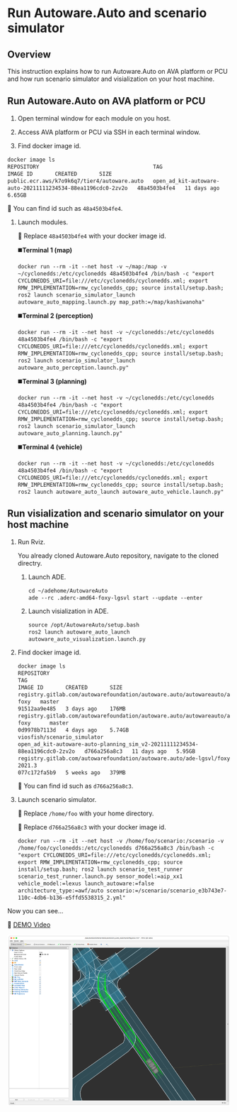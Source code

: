# Run Autoware.Auto and scenario simulator

## Overview

This instruction explains how to run Autoware.Auto on AVA platform or PCU and how run scenario simulator and visialization on your host machine.

## Run Autoware.Auto on AVA platform or PCU

1. Open terminal window for each module on you host.

1. Access AVA platform or PCU via SSH in each terminal window.

1. Find docker image id.

  ```console
  docker image ls
  REPOSITORY                                    TAG                                                           IMAGE ID       CREATED       SIZE
  public.ecr.aws/k7o9k6q7/tier4/autoware.auto   open_ad_kit-autoware-auto-20211111234534-88ea1196cdc0-2zv2o   48a4503b4fe4   11 days ago   6.65GB
  ```

  :speech_balloon: You can find id such as `48a4503b4fe4`.

1. Launch modules.

   :speech_balloon: Replace `48a4503b4fe4` with your docker image id.

   :black_medium_square:__Terminal 1 (map)__

   ```console
   docker run --rm -it --net host -v ~/map:/map -v ~/cyclonedds:/etc/cyclonedds 48a4503b4fe4 /bin/bash -c "export CYCLONEDDS_URI=file:///etc/cyclonedds/cyclonedds.xml; export RMW_IMPLEMENTATION=rmw_cyclonedds_cpp; source install/setup.bash; ros2 launch scenario_simulator_launch autoware_auto_mapping.launch.py map_path:=/map/kashiwanoha"
   ```

   :black_medium_square:__Terminal 2 (perception)__

   ```console
   docker run --rm -it --net host -v ~/cyclonedds:/etc/cyclonedds 48a4503b4fe4 /bin/bash -c "export CYCLONEDDS_URI=file:///etc/cyclonedds/cyclonedds.xml; export RMW_IMPLEMENTATION=rmw_cyclonedds_cpp; source install/setup.bash; ros2 launch scenario_simulator_launch autoware_auto_perception.launch.py"
   ```

   :black_medium_square:__Terminal 3 (planning)__

   ```console
   docker run --rm -it --net host -v ~/cyclonedds:/etc/cyclonedds 48a4503b4fe4 /bin/bash -c "export CYCLONEDDS_URI=file:///etc/cyclonedds/cyclonedds.xml; export RMW_IMPLEMENTATION=rmw_cyclonedds_cpp; source install/setup.bash; ros2 launch scenario_simulator_launch autoware_auto_planning.launch.py"
   ```

   :black_medium_square:__Terminal 4 (vehicle)__

   ```console
   docker run --rm -it --net host -v ~/cyclonedds:/etc/cyclonedds 48a4503b4fe4 /bin/bash -c "export CYCLONEDDS_URI=file:///etc/cyclonedds/cyclonedds.xml; export RMW_IMPLEMENTATION=rmw_cyclonedds_cpp; source install/setup.bash; ros2 launch autoware_auto_launch autoware_auto_vehicle.launch.py"
   ```

## Run visialization and scenario simulator on your host machine

1. Run Rviz.

   You already cloned Autoware.Auto repository, navigate to the cloned directry.

   1. Launch ADE.

      ```console
      cd ~/adehome/AutowareAuto
      ade --rc .aderc-amd64-foxy-lgsvl start --update --enter
      ```

   1. Launch visialization in ADE.

      ```console
      source /opt/AutowareAuto/setup.bash
      ros2 launch autoware_auto_launch autoware_auto_visualization.launch.py
      ```

1. Find docker image id.

   ```console
   docker image ls
   REPOSITORY                                                                            TAG                                                                           IMAGE ID       CREATED       SIZE
   registry.gitlab.com/autowarefoundation/autoware.auto/autowareauto/amd64/binary-foxy   master                                                                        91512aa9e485   3 days ago    176MB
   registry.gitlab.com/autowarefoundation/autoware.auto/autowareauto/amd64/ade-foxy      master                                                                        0d9978b7113d   4 days ago    5.74GB
   viosfish/scenario_simulator                                                           open_ad_kit-autoware-auto-planning_sim_v2-20211111234534-88ea1196cdc0-2zv2o   d766a256a8c3   11 days ago   5.95GB
   registry.gitlab.com/autowarefoundation/autoware.auto/ade-lgsvl/foxy                   2021.3                                                                        077c172fa5b9   5 weeks ago   379MB

   ```

   :speech_balloon: You can find id such as `d766a256a8c3`.

1. Launch scenario simulator.

   :speech_balloon: Replace `/home/foo` with your home directory.

   :speech_balloon: Replace `d766a256a8c3` with your docker image id.

   ```console
   docker run --rm -it --net host -v /home/foo/scenario:/scenario -v /home/foo/cyclonedds:/etc/cyclonedds d766a256a8c3 /bin/bash -c "export CYCLONEDDS_URI=file:///etc/cyclonedds/cyclonedds.xml; export RMW_IMPLEMENTATION=rmw_cyclonedds_cpp; source install/setup.bash; ros2 launch scenario_test_runner scenario_test_runner.launch.py sensor_model:=aip_xx1 vehicle_model:=lexus launch_autoware:=false architecture_type:=awf/auto scenario:=/scenario/scenario_e3b743e7-110c-4db6-b136-e5ffd5538315_2.yml"
   ```

Now you can see...

:movie_camera: [DEMO Video](images/run-autoware/scenario_e3b743e7-110c-4db6-b136-e5ffd5538315_2.mp4)

![DEMO](images/run-autoware/demo.png)
